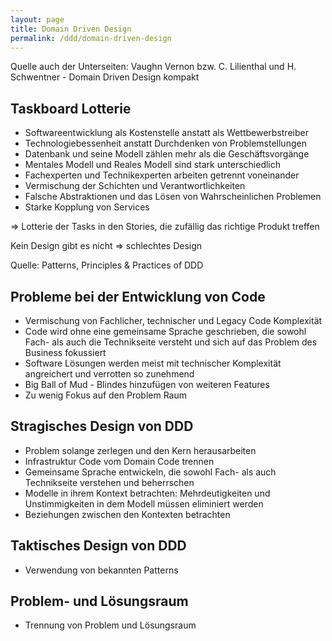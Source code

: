 ```yaml
---
layout: page
title: Domain Driven Design
permalink: /ddd/domain-driven-design
---
```


Quelle auch der Unterseiten: Vaughn Vernon bzw. C. Lilienthal und H. Schwentner - Domain Driven Design kompakt

## Taskboard Lotterie

* Softwareentwicklung als Kostenstelle anstatt als Wettbewerbstreiber
* Technologiebessenheit anstatt Durchdenken von Problemstellungen
* Datenbank und seine Modell zählen mehr als die Geschäftsvorgänge
* Mentales Modell und Reales Modell sind stark unterschiedlich
* Fachexperten und Technikexperten arbeiten getrennt voneinander
* Vermischung der Schichten und Verantwortlichkeiten
* Falsche Abstraktionen und das Lösen von Wahrscheinlichen Problemen
* Starke Kopplung von Services
  
=> Lotterie der Tasks in den Stories, die zufällig das richtige Produkt treffen


Kein Design gibt es nicht => schlechtes Design

Quelle: Patterns, Principles & Practices of DDD

## Probleme bei der Entwicklung von Code

* Vermischung von Fachlicher, technischer und Legacy Code Komplexität
* Code wird ohne eine gemeinsame Sprache geschrieben, die sowohl Fach- als auch die Technikseite versteht und sich auf das Problem des Business fokussiert
* Software Lösungen werden meist mit technischer Komplexität angreichert und verrotten so zunehmend
* Big Ball of Mud - Blindes hinzufügen von weiteren Features
* Zu wenig Fokus auf den Problem Raum

## Stragisches Design von DDD

* Problem solange zerlegen und den Kern herausarbeiten
* Infrastruktur Code vom Domain Code trennen
* Gemeinsame Sprache entwickeln, die sowohl Fach- als auch Technikseite verstehen und beherrschen
* Modelle in ihrem Kontext betrachten: Mehrdeutigkeiten und Unstimmigkeiten in dem Modell müssen eliminiert werden
* Beziehungen zwischen den Kontexten betrachten

## Taktisches Design von DDD

* Verwendung von bekannten Patterns

## Problem- und Lösungsraum

* Trennung von Problem und Lösungsraum





